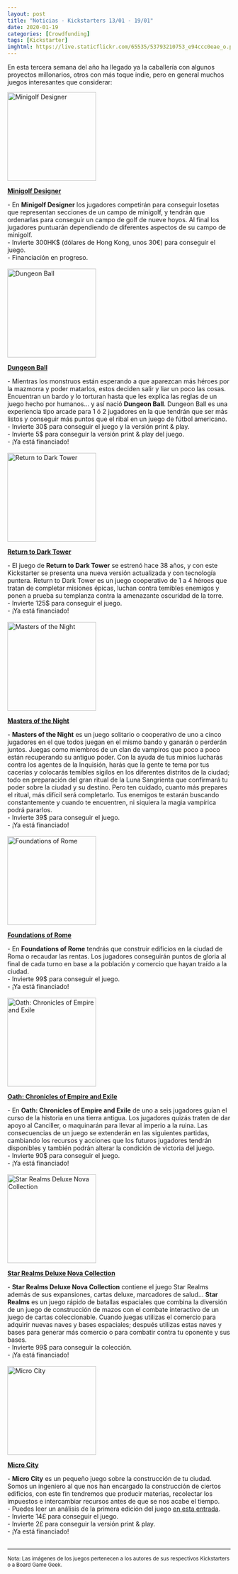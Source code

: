 ```yaml
---
layout: post
title: "Noticias - Kickstarters 13/01 - 19/01"
date: 2020-01-19
categories: [Crowdfunding]
tags: [Kickstarter]
imghtml: https://live.staticflickr.com/65535/53793210753_e94ccc0eae_o.png
---
```


En esta tercera semana del año ha llegado ya la caballería con algunos 
proyectos millonarios, otros con más toque indie, pero en general muchos juegos 
interesantes que considerar: 

<div class="row">
    <div class="col-md-3">
        <img width="200" height="200"
            src="https://ksr-ugc.imgix.net/assets/027/511/082/51a1ec3433400451119597a3c17e56b6_original.jpg?ixlib=rb-2.1.0&w=680&fit=max&v=1576415807&auto=format&gif-q=50&q=92&s=9357e724881c014296a633083eb8cb34"
            class="img-thumbnail" alt="Minigolf Designer">
    </div>
    <div class="col-md-9">
        <p>
            <a target="_blank" 
                href="https://www.kickstarter.com/projects/thematicgames/minigolf-designer-board-game?ref=mazmorreoensolitario">
            <strong>Minigolf Designer</strong>
            </a>
        </p>
           - En <strong>Minigolf Designer</strong> los jugadores competirán
            para conseguir losetas que representan secciones de un campo de
            minigolf, y tendrán que ordenarlas para conseguir un campo de golf
            de nueve hoyos. Al final los jugadores puntuarán dependiendo de
            diferentes aspectos de su campo de minigolf.
            <br>
           - Invierte 300HK$ (dólares de Hong Kong, unos 30€) para conseguir el
           juego.
           <br>
           - Financiación en progreso.
    </div>
</div>
<br>

<div class="row">
    <div class="col-md-3">
        <img width="200" height="200"
            src="https://ksr-ugc.imgix.net/assets/027/693/416/7ab0018ce3af11823ddb7a61be0157fa_original.png?ixlib=rb-2.1.0&w=680&fit=max&v=1578519858&auto=format&gif-q=50&lossless=true&s=4a04c74495dc74bde995d400db3a5c46"
            class="img-thumbnail" alt="Dungeon Ball">
    </div>
    <div class="col-md-9">
        <p>
            <a target="_blank" 
                href="https://www.kickstarter.com/projects/gabebarrett/dungeon-ball?ref=mazmorreoensolitario">
            <strong>Dungeon Ball</strong>
            </a>
        </p>
           - Mientras los monstruos están esperando a que aparezcan más héroes
            por la mazmorra y poder matarlos, estos deciden salir y liar un
            poco las cosas. Encuentran un bardo y lo torturan hasta que les
            explica las reglas de un juego hecho por humanos... y así nació
            <strong>Dungeon Ball</strong>. Dungeon Ball es una experiencia tipo
            arcade para 1 ó 2 jugadores en la que tendrán que ser más listos y
            conseguir más puntos que el ribal en un juego de fútbol americano.
            <br>
           - Invierte 30$ para conseguir el juego y la versión print & play.
           <br>
           - Invierte 5$ para conseguir la versión print & play del juego.
           <br>
           - ¡Ya está financiado!
    </div>
</div>
<br>

<div class="row">
    <div class="col-md-3">
        <img width="200" height="200"
            src="https://ksr-ugc.imgix.net/assets/027/699/679/570ddc7e591097edf985c3c64854d3fe_original.jpg?ixlib=rb-2.1.0&w=680&fit=max&v=1578582336&auto=format&gif-q=50&q=92&s=9f9cdc4329558ce946849978297564a0"
            class="img-thumbnail" alt="Return to Dark Tower">
    </div>
    <div class="col-md-9">
        <p>
            <a target="_blank" 
                href="https://www.kickstarter.com/projects/restorationgames/return-to-dark-tower?ref=mazmorreoensolitario">
            <strong>Return to Dark Tower</strong>
            </a>
        </p>
           - El juego de <strong>Return to Dark Tower</strong> se estrenó hace
            38 años, y con este Kickstarter se presenta una nueva versión
            actualizada y con tecnología puntera. Return to Dark Tower es un
            juego cooperativo de 1 a 4 héroes que tratan de completar misiones
            épicas, luchan contra temibles enemigos y ponen a prueba su
            templanza contra la amenazante oscuridad de la torre.
            <br>
           - Invierte 125$ para conseguir el juego.
           <br>
           - ¡Ya está financiado!
    </div>
</div>
<br>

<div class="row">
    <div class="col-md-3">
        <img width="200" height="200"
            src="https://ksr-ugc.imgix.net/assets/027/737/543/7e04aef83a7570931b90d175e776a489_original.png?ixlib=rb-2.1.0&w=680&fit=max&v=1578938267&auto=format&gif-q=50&lossless=true&s=24972f32c051b5911e880e89ea5478d7"
            class="img-thumbnail" alt="Masters of the Night">
    </div>
    <div class="col-md-9">
        <p>
            <a target="_blank" 
                href="https://www.kickstarter.com/projects/ares-games/masters-of-the-night-solo-and-cooperative-vampire-boardgame?ref=mazmorreoensolitario">
            <strong>Masters of the Night</strong>
            </a>
        </p>
           - <strong>Masters of the Night</strong> es un juego solitario o
            cooperativo de uno a cinco jugadores en el que todos juegan en el
            mismo bando y ganarán o perderán juntos. Juegas como miembros de un
            clan de vampiros que poco a poco están recuperando su antiguo
            poder. Con la ayuda de tus minios lucharás contra los agentes de la
            Inquisión, harás que la gente te tema por tus cacerías y colocarás
            temibles sigilos en los diferentes distritos de la ciudad; todo en
            preparación del gran ritual de la Luna Sangrienta que confirmará tu
            poder sobre la ciudad y su destino. Pero ten cuidado, cuanto más
            prepares el ritual, más difícil será completarlo. Tus enemigos te
            estarán buscando constantemente y cuando te encuentren, ni siquiera
            la magia vampírica podrá pararlos.
            <br>
           - Invierte 39$ para conseguir el juego.
           <br>
           - ¡Ya está financiado!
    </div>
</div>
<br>

<div class="row">
    <div class="col-md-3">
        <img width="200" height="200"
            src="https://ksr-ugc.imgix.net/assets/027/744/811/1aaf764994d0009ab35c9fc9a2f0384d_original.png?ixlib=rb-2.1.0&w=680&fit=max&v=1578992545&auto=format&gif-q=50&lossless=true&s=d560e805696eb86211053c19884b1c20"
            class="img-thumbnail" alt="Foundations of Rome">
    </div>
    <div class="col-md-9">
        <p>
            <a target="_blank" 
                href="https://www.kickstarter.com/projects/arcanewonders/foundations-of-rome?ref=mazmorreoensolitario">
            <strong>Foundations of Rome</strong>
            </a>
        </p>
           - En <strong>Foundations of Rome</strong> tendrás que construir
            edificios en la ciudad de Roma o recaudar las rentas. Los jugadores
            conseguirán puntos de gloria al final de cada turno en base a la
            población y comercio que hayan traído a la ciudad.
            <br>
           - Invierte 99$ para conseguir el juego.
           <br>
           - ¡Ya está financiado!
    </div>
</div>
<br>

<div class="row">
    <div class="col-md-3">
        <img width="200" height="200"
            src="https://ksr-ugc.imgix.net/assets/027/747/874/ef1817b82cb5104aee96f923182a17ff_original.jpg?ixlib=rb-2.1.0&w=680&fit=max&v=1579015076&auto=format&gif-q=50&q=92&s=583d11346da40bffa8ce3819575286c0"
            class="img-thumbnail" alt="Oath: Chronicles of Empire and Exile">
    </div>
    <div class="col-md-9">
        <p>
            <a target="_blank" 
                href="https://www.kickstarter.com/projects/2074786394/oath-chronicles-of-empire-and-exile?ref=mazmorreoensolitario">
            <strong>Oath: Chronicles of Empire and Exile</strong>
            </a>
        </p>
           - En <strong>Oath: Chronicles of Empire and Exile</strong> de uno a
            seis jugadores guían el curso de la historia en una tierra
            antigua. Los jugadores quizás traten de dar apoyo al Canciller, o
            maquinarán para llevar al imperio a la ruina. Las consecuencias de
            un juego se extenderán en las siguientes partidas, cambiando los
            recursos y acciones que los futuros jugadores tendrán disponibles y
            también podrán alterar la condición de victoria del juego.
            <br>
           - Invierte 90$ para conseguir el juego.
           <br>
           - ¡Ya está financiado!
    </div>
</div>
<br>


<div class="row">
    <div class="col-md-3">
        <img width="200" height="200"
            src="https://ksr-ugc.imgix.net/assets/027/714/947/c346885cf7a8f150e9b0b970aff2c401_original.png?ixlib=rb-2.1.0&w=680&fit=max&v=1578703950&auto=format&gif-q=50&lossless=true&s=f72cb62de09bb78b66a839134a89d07a"
            class="img-thumbnail" alt="Star Realms Deluxe Nova Collection">
    </div>
    <div class="col-md-9">
        <p>
            <a target="_blank" 
                href="https://www.kickstarter.com/projects/1172937197/star-realms-deluxe-nova-collection?ref=mazmorreoensolitario">
            <strong>Star Realms Deluxe Nova Collection</strong>
            </a>
        </p>
           - <strong>Star Realms Deluxe Nova Collection</strong> contiene el
            juego Star Realms además de sus expansiones, cartas deluxe,
            marcadores de salud... <strong>Star Realms</strong> es un juego
            rápido de batallas espaciales que combina la diversión de un juego
            de construcción de mazos con el combate interactivo de un juego de
            cartas coleccionable. Cuando juegas utilizas el comercio para
            adquirir nuevas naves y bases espaciales; después utilizas estas
            naves y bases para generar más comercio o para combatir contra tu
            oponente y sus bases.
            <br>
           - Invierte 99$ para conseguir la colección.
           <br>
           - ¡Ya está financiado!
    </div>
</div>
<br>

<div class="row">
    <div class="col-md-3">
        <img width="200" height="200"
            src="https://ksr-ugc.imgix.net/assets/027/687/976/2c8047dc26287e97b0bba8a9c8865690_original.png?ixlib=rb-2.1.0&w=680&fit=max&v=1578481433&auto=format&gif-q=50&lossless=true&s=a95f7171a809e5c5ff3550390c15bacb"
            class="img-thumbnail" alt="Micro City">
    </div>
    <div class="col-md-9">
        <p>
            <a target="_blank" 
                href="https://www.kickstarter.com/projects/thistroygames/micro-city-pocket-sized-citybuilding-game?ref=mazmorreoensolitario">
            <strong>Micro City</strong>
            </a>
        </p>
           - <strong>Micro City</strong> es un pequeño juego sobre la
            construcción de tu ciudad. Somos un ingeniero al que nos han
            encargado la construcción de ciertos edificios, con este fin
            tendremos que producir materias, recolectar los impuestos e
            intercambiar recursos antes de que se nos acabe el tiempo.
            <br>
            - Puedes leer un análisis de la primera edición del juego <a
            href="{{site.baseurl}}/2019/01/26/analisis-micro-city/">en esta
            entrada</a>.
            <br>
           - Invierte 14£ para conseguir el juego.
           <br>
           - Invierte 2£ para conseguir la versión print & play.
           <br>
           - ¡Ya está financiado!
    </div>
</div>
<br>


<hr>

<small>Nota: Las imágenes de los juegos pertenecen a los autores de sus
respectivos Kickstarters o a Board Game Geek.</small>
